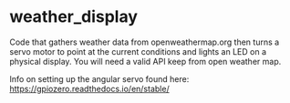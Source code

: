 # weather_display
Code that gathers weather data from openweathermap.org then turns a servo motor to point at the
current conditions and lights an LED on a physical display. You will need a valid API keep from
open weather map. 

Info on setting up the angular servo found here: https://gpiozero.readthedocs.io/en/stable/
